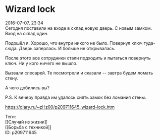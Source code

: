 Wizard lock
============

   
 2016-07-07, 23:34   
  Сегодня поставили на входе в склад новую дверь. С новым замком. Вход на склад один.   
   
 Подошёл я. Хорошо, что внутри никого не было. Повернул ключ туда-сюда. Дверь заперлась. И больше не открывалась.   
   
 После этого все сотрудники стали подходить и пытаться повернуть ключ. Ни у кого ничего не вышло.   
   
 Вызвали слесарей. Те посмотрели и сказали -- завтра будем ломать стену.   
   
 А чего добились вы?   
   
 P.S. К вечеру правда им удалось снять замок без ломания стены.   
    
 <https://diary.ru/~zHz00/p209711645_wizard-lock.htm>   
   
 Теги:   
 [[Случай из жизни]]   
 [[Борьба с техникой]]   
 ID: p209711645